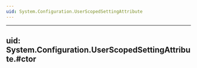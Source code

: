 ```yaml
---
uid: System.Configuration.UserScopedSettingAttribute
---
```


---
uid: System.Configuration.UserScopedSettingAttribute.#ctor
---
